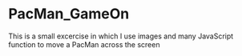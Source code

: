 # PacMan_GameOn
This is a small excercise in which I use images and many JavaScript function to move a PacMan across the screen
